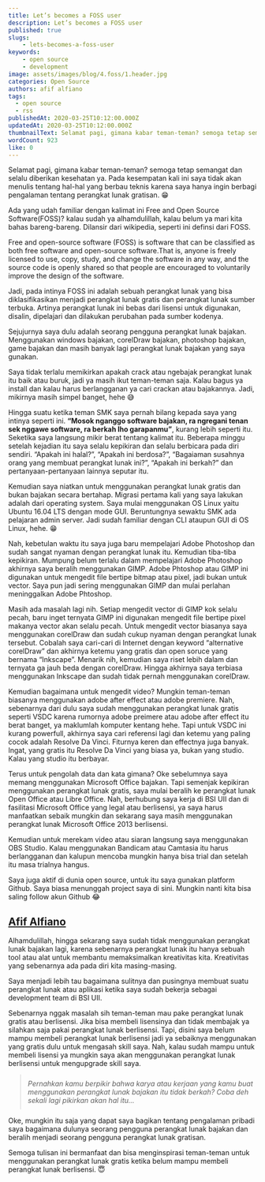 ```yaml
---
title: Let’s becomes a FOSS user
description: Let’s becomes a FOSS user
published: true
slugs:
    - lets-becomes-a-foss-user
keywords: 
    - open source
    - development
image: assets/images/blog/4.foss/1.header.jpg
categories: Open Source
authors: afif alfiano
tags:
  - open source
  - rss
publishedAt: 2020-03-25T10:12:00.000Z
updatedAt: 2020-03-25T10:12:00.000Z
thumbnailText: Selamat pagi, gimana kabar teman-teman? semoga tetap semangat dan selalu diberikan kesehatan ya. Pada kesempatan kali ini saya tidak akan menulis tentang hal-hal yang berbau teknis karena saya hanya ingin berbagi pengalaman tentang perangkat lunak gratisan. 😁
wordCount: 923
like: 0
---
```


Selamat pagi, gimana kabar teman-teman? semoga tetap semangat dan selalu diberikan kesehatan ya. Pada kesempatan kali ini saya tidak akan menulis tentang hal-hal yang berbau teknis karena saya hanya ingin berbagi pengalaman tentang perangkat lunak gratisan. 😁

Ada yang udah familiar dengan kalimat ini Free and Open Source Software(FOSS)? kalau sudah ya alhamdulillah, kalau belum ya mari kita bahas bareng-bareng. Dilansir dari wikipedia, seperti ini definsi dari FOSS.

Free and open-source software (FOSS) is software that can be classified as both free software and open-source software.That is, anyone is freely licensed to use, copy, study, and change the software in any way, and the source code is openly shared so that people are encouraged to voluntarily improve the design of the software.

Jadi, pada intinya FOSS ini adalah sebuah perangkat lunak yang bisa diklasifikasikan menjadi perangkat lunak gratis dan perangkat lunak sumber terbuka. Artinya perangkat lunak ini bebas dari lisensi untuk digunakan, disalin, dipelajari dan dilakukan perubahan pada sumber kodenya.

Sejujurnya saya dulu adalah seorang pengguna perangkat lunak bajakan. Menggunakan windows bajakan, corelDraw bajakan, photoshop bajakan, game bajakan dan masih banyak lagi perangkat lunak bajakan yang saya gunakan.

Saya tidak terlalu memikirkan apakah crack atau ngebajak perangkat lunak itu baik atau buruk, jadi ya masih ikut teman-teman saja. Kalau bagus ya install dan kalau harus berlangganan ya cari crackan atau bajakannya. Jadi, mikirnya masih simpel banget, hehe 😅

Hingga suatu ketika teman SMK saya pernah bilang kepada saya yang intinya seperti ini. <strong>“Mosok nganggo software bajakan, ra ngregani tenan sek nggawe software, ra berkah lho garapanmu”</strong>, kurang lebih seperti itu. Seketika saya langsung mikir berat tentang kalimat itu. Beberapa minggu setelah kejadian itu saya selalu kepikiran dan selalu berbicara pada diri sendiri. “Apakah ini halal?”, “Apakah ini berdosa?”, “Bagaiaman susahnya orang yang membuat perangkat lunak ini?”, “Apakah ini berkah?” dan pertanyaan-pertanyaan lainnya seputar itu.

Kemudian saya niatkan untuk menggunakan perangkat lunak gratis dan bukan bajakan secara bertahap. Migrasi pertama kali yang saya lakukan adalah dari operating system. Saya mulai menggunakan OS Linux yaitu Ubuntu 16.04 LTS dengan mode GUI. Beruntungnya sewaktu SMK ada pelajaran admin server. Jadi sudah familiar dengan CLI ataupun GUI di OS Linux, hehe. 😁

Nah, kebetulan waktu itu saya juga baru mempelajari Adobe Photoshop dan sudah sangat nyaman dengan perangkat lunak itu. Kemudian tiba-tiba kepikiran. Mumpung belum terlalu dalam mempelajari Adobe Photoshop akhirnya saya beralih menggunakan GIMP. Adobe Phtoshop atau GIMP ini digunakan untuk mengedit file bertipe bitmap atau pixel, jadi bukan untuk vector. Saya pun jadi sering menggunakan GIMP dan mulai perlahan meninggalkan Adobe Phtoshop.

Masih ada masalah lagi nih. Setiap mengedit vector di GIMP kok selalu pecah, baru inget ternyata GIMP ini digunakan mengedit file bertipe pixel makanya vector akan selalu pecah. Untuk mengedit vector biasanya saya menggunakan corelDraw dan sudah cukup nyaman dengan perangkat lunak tersebut. Cobalah saya cari-cari di Internet dengan keyword “alternative corelDraw” dan akhirnya ketemu yang gratis dan open soruce yang bernama “Inkscape”. Menarik nih, kemudian saya riset lebih dalam dan ternyata ga jauh beda dengan corelDraw. Hingga akhirnya saya terbiasa menggunakan Inkscape dan sudah tidak pernah menggunakan corelDraw.

Kemudian bagaimana untuk mengedit video? Mungkin teman-teman biasanya menggunakan adobe after effect atau adobe premiere. Nah, sebenarnya dari dulu saya sudah menggunakan perangkat lunak gratis seperti VSDC karena rumornya adobe preimere atau adobe after effect itu berat banget, ya maklumlah komputer kentang hehe. Tapi untuk VSDC ini kurang powerfull, akhirnya saya cari referensi lagi dan ketemu yang paling cocok adalah Resolve Da Vinci. Fiturnya keren dan effectnya juga banyak. Ingat, yang gratis itu Resolve Da Vinci yang biasa ya, bukan yang studio. Kalau yang studio itu berbayar.

Terus untuk pengolah data dan kata gimana? Oke sebelumnya saya memang menggunakan Microsoft Office bajakan. Tapi semenjak kepikiran menggunakan perangkat lunak gratis, saya mulai beralih ke perangkat lunak Open Office atau Libre Office. Nah, berhubung saya kerja di BSI UII dan di fasilitasi Microsoft Office yang legal atau berlisensi, ya saya harus manfaatkan sebaik mungkin dan sekarang saya masih menggunakan perangkat lunak Microsoft Office 2013 berlisensi.

Kemudian untuk merekam video atau siaran langsung saya menggunakan OBS Studio. Kalau menggunakan Bandicam atau Camtasia itu harus berlangganan dan kalupun mencoba mungkin hanya bisa trial dan setelah itu masa trialnya hangus.

Saya juga aktif di dunia open source, untuk itu saya gunakan platform Github. Saya biasa menunggah project saya di sini. Mungkin nanti kita bisa saling follow akun Github 😂

## [Afif Alfiano](https://github.com/afifalfiano)

Alhamdulillah, hingga sekarang saya sudah tidak menggunakan perangkat lunak bajakan lagi, karena sebenarnya perangkat lunak itu hanya sebuah tool atau alat untuk membantu memaksimalkan kreativitas kita. Kreativitas yang sebenarnya ada pada diri kita masing-masing.

Saya menjadi lebih tau bagaimana sulitnya dan pusingnya membuat suatu perangkat lunak atau aplikasi ketika saya sudah bekerja sebagai development team di BSI UII.

Sebenarnya nggak masalah sih teman-teman mau pake perangkat lunak gratis atau berlisensi. Jika bisa membeli lisensinya dan tidak membajak ya silahkan saja pakai perangkat lunak berlisensi. Tapi, disini saya belum mampu membeli perangkat lunak berlisensi jadi ya sebaiknya menggunakan yang gratis dulu untuk mengasah skill saya. Nah, kalau sudah mampu untuk membeli lisensi ya mungkin saya akan menggunakan perangkat lunak berlisensi untuk mengupgrade skill saya.

<blockquote style="padding-top:10px;padding-bottom:10px;"><em>Pernahkan kamu berpikir bahwa karya atau kerjaan yang kamu buat menggunakan perangkat lunak bajakan itu tidak berkah? Coba deh sekali lagi pikirkan akan hal itu…</em></blockquote>

Oke, mungkin itu saja yang dapat saya bagikan tentang pengalaman pribadi saya bagaimana dulunya seorang pengguna perangkat lunak bajakan dan beralih menjadi seorang pengguna perangkat lunak gratisan.

Semoga tulisan ini bermanfaat dan bisa menginspirasi teman-teman untuk menggunakan perangkat lunak gratis ketika belum mampu membeli perangkat lunak berlisensi. 😇
